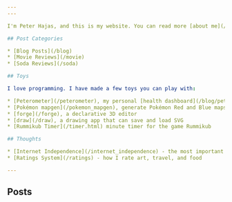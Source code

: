 ```yaml
---
---

I'm Peter Hajas, and this is my website. You can read more [about me](/about) or [this site](/site_info).

## Post Categories

* [Blog Posts](/blog)
* [Movie Reviews](/movie)
* [Soda Reviews](/soda)

## Toys

I love programming. I have made a few toys you can play with:

* [Peterometer](/peterometer), my personal [health dashboard](/blog/peterometer)
* [Pokémon mapgen](/pokemon_mapgen), generate Pokémon Red and Blue maps using [a Markov approach](/blog/pokemon_map_generator)
* [forge](/forge), a declarative 3D editor
* [draw](/draw), a drawing app that can save and load SVG
* [Rummikub Timer](/timer.html) minute timer for the game Rummikub

## Thoughts

* [Internet Independence](/internet_independence) - the most important issue facing netizens today
* [Ratings System](/ratings) - how I rate art, travel, and food

---
```


## Posts

